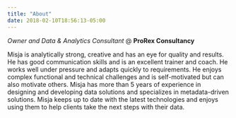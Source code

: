 ```yaml
---
title: "About"
date: 2018-02-10T18:56:13-05:00
---
```

*Owner and Data & Analytics Consultant* @ **ProRex Consultancy**

Misja is analytically strong, creative and has an eye for quality and results. He has good communication skills and is an excellent trainer and coach. He works well under pressure and adapts quickly to requirements. He enjoys complex functional and technical challenges and is self-motivated but can also motivate others. Misja has more than 5 years of experience in designing and developing data solutions and specializes in metadata-driven solutions. Misja keeps up to date with the latest technologies and enjoys using them to help clients take the next steps with their data.